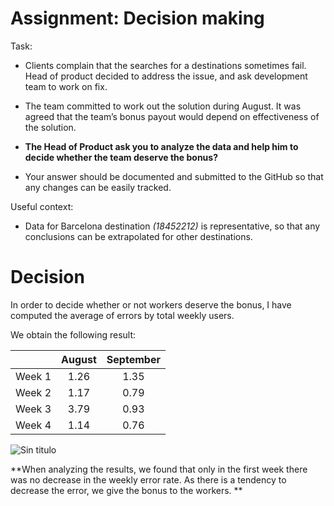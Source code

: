 # Assignment: Decision making

Task:

- Clients complain that the searches for a destinations sometimes fail. 
Head of product decided to address the issue, and ask development team to work on fix. 

- The team committed to work out the solution during August. 
It was agreed that the team’s bonus payout would depend on effectiveness of the solution.       

- **The Head of Product ask you to analyze the data and 
help him to decide whether the team deserve the bonus?**

- Your answer should be documented and submitted 
to the GitHub so that any changes can be easily tracked.


Useful context:

- Data for Barcelona destination *(18452212)* is representative, 
so that any conclusions can be extrapolated for other destinations.

# Decision

In order to decide whether or not workers deserve the bonus, I have computed the average of errors by total weekly users.

We obtain the following result:

|          | August   | September |
| :-------: | :------: | :-----:    |
| Week 1   | 1.26       | 1.35   |
| Week 2   | 1.17     | 0.79    |
| Week 3   | 3.79     | 0.93    |
| Week 4   | 1.14     | 0.76     |


![Sin titulo](C:\Users\frank\Desktop\tablas.jpg)


**When analyzing the results, we found that only in the first week there was no decrease in the weekly error rate. As there is a tendency to decrease the error, we give the bonus to the workers. **




